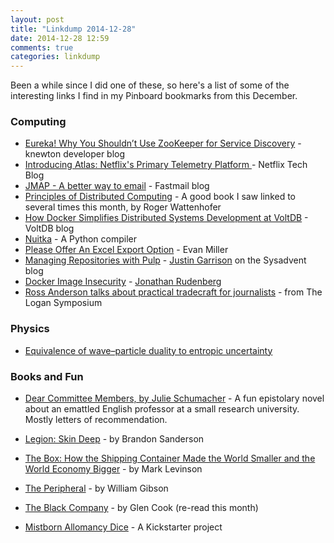 ```yaml
---
layout: post
title: "Linkdump 2014-12-28"
date: 2014-12-28 12:59
comments: true
categories: linkdump 
---
```


Been a while since I did one of these, so here's a list of some of the
interesting links I find in my Pinboard bookmarks from this December.

### Computing

* [Eureka! Why You Shouldn’t Use ZooKeeper for Service Discovery](http://www.knewton.com/tech/blog/2014/12/eureka-shouldnt-use-zookeeper-service-discovery/) - knewton developer blog
* [Introducing Atlas: Netflix's Primary Telemetry Platform ](http://techblog.netflix.com/2014/12/introducing-atlas-netflixs-primary.html) - Netflix Tech Blog
* [JMAP - A better way to email](http://blog.fastmail.com/2014/12/23/jmap-a-better-way-to-email/) - Fastmail blog
* [Principles of Distributed Computing](http://dcg.ethz.ch/lectures/podc_allstars/lecture/podc.pdf) - A good book I saw linked to several times this month, by Roger Wattenhofer
* [How Docker Simplifies Distributed Systems Development at VoltDB](http://voltdb.com/blog/how-docker-simplifies-distributed-systems-development-voltdb) - VoltDB blog
* [Nuitka](http://nuitka.net/) - A Python compiler
* [Please Offer An Excel Export Option](http://www.evanmiller.org/please-offer-an-excel-export-option.html) - Evan Miller
* [Managing Repositories with Pulp](http://sysadvent.blogspot.com/2014/12/day-13-managing-repositories-with-pulp.html) - [Justin Garrison](https://twitter.com/rothgar) on the Sysadvent blog
* [Docker Image Insecurity](https://titanous.com/posts/docker-insecurity) - [Jonathan Rudenberg](https://twitter.com/titanous)
* [Ross Anderson talks about practical tradecraft for journalists](https://www.youtube.com/watch?v=wvIca1KLDYg) - from The Logan Symposium

### Physics

* [Equivalence of wave–particle duality to entropic uncertainty](http://www.nature.com/ncomms/2014/141219/ncomms6814/full/ncomms6814.html)

### Books and Fun

* [Dear Committee Members, by Julie Schumacher](https://www.goodreads.com/book/show/19288259-dear-committee-members) - A fun epistolary novel about an emattled English professor at a small research university. Mostly letters of recommendation.
* [Legion: Skin Deep](http://www.amazon.com/Legion-Skin-Deep-Brandon-Sanderson/dp/1596066903) - by Brandon Sanderson
* [The Box: How the Shipping Container Made the World Smaller and the World Economy Bigger](http://www.amazon.com/Box-Shipping-Container-Smaller-Economy/dp/0691136408/ref=sr_1_1?ie=UTF8&qid=1419797840&sr=8-1&keywords=the+box) - by Mark Levinson
* [The Peripheral](http://www.amazon.com/Peripheral-William-Gibson-ebook/dp/B00INIXKV2/ref=sr_1_1?ie=UTF8&qid=1419797934&sr=8-1&keywords=peripheral) - by William Gibson
* [The Black Company](http://www.amazon.com/The-Black-Company-Chronicles/dp/0812521390) - by Glen Cook (re-read this month)


* [Mistborn Allomancy Dice](https://www.kickstarter.com/projects/craftygames/mistborn-allomancy-dice) - A Kickstarter project
